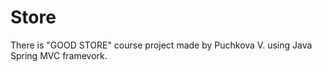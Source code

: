 # Store


There is "GOOD STORE" course project made by Puchkova V. using Java Spring MVC framevork.
